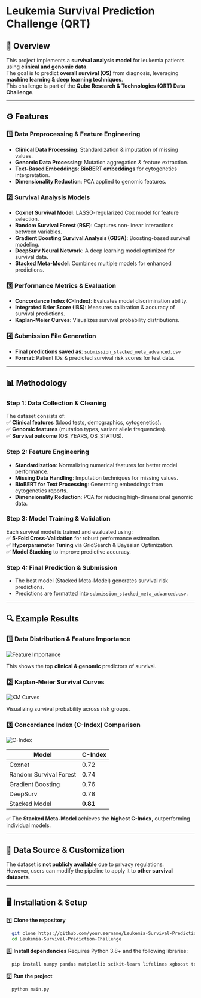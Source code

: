 # Leukemia Survival Prediction Challenge (QRT)

## 📌 Overview  
This project implements a **survival analysis model** for leukemia patients using **clinical and genomic data**.  
The goal is to predict **overall survival (OS)** from diagnosis, leveraging **machine learning & deep learning techniques**.  
This challenge is part of the **Qube Research & Technologies (QRT) Data Challenge**.

---

## ⚙️ Features  
### 1️⃣ **Data Preprocessing & Feature Engineering**  
- **Clinical Data Processing**: Standardization & imputation of missing values.  
- **Genomic Data Processing**: Mutation aggregation & feature extraction.  
- **Text-Based Embeddings**: **BioBERT embeddings** for cytogenetics interpretation.  
- **Dimensionality Reduction**: PCA applied to genomic features.  

### 2️⃣ **Survival Analysis Models**  
- **Coxnet Survival Model**: LASSO-regularized Cox model for feature selection.  
- **Random Survival Forest (RSF)**: Captures non-linear interactions between variables.  
- **Gradient Boosting Survival Analysis (GBSA)**: Boosting-based survival modeling.  
- **DeepSurv Neural Network**: A deep learning model optimized for survival data.  
- **Stacked Meta-Model**: Combines multiple models for enhanced predictions.  

### 3️⃣ **Performance Metrics & Evaluation**  
- **Concordance Index (C-Index)**: Evaluates model discrimination ability.  
- **Integrated Brier Score (IBS)**: Measures calibration & accuracy of survival predictions.  
- **Kaplan-Meier Curves**: Visualizes survival probability distributions.  

### 4️⃣ **Submission File Generation**  
- **Final predictions saved as**: `submission_stacked_meta_advanced.csv`  
- **Format**: Patient IDs & predicted survival risk scores for test data.  

---

## 📊 Methodology  

### **Step 1: Data Collection & Cleaning**  
The dataset consists of:  
✅ **Clinical features** (blood tests, demographics, cytogenetics).  
✅ **Genomic features** (mutation types, variant allele frequencies).  
✅ **Survival outcome** (OS_YEARS, OS_STATUS).  

### **Step 2: Feature Engineering**  
- **Standardization**: Normalizing numerical features for better model performance.  
- **Missing Data Handling**: Imputation techniques for missing values.  
- **BioBERT for Text Processing**: Generating embeddings from cytogenetics reports.  
- **Dimensionality Reduction**: PCA for reducing high-dimensional genomic data.  

### **Step 3: Model Training & Validation**  
Each survival model is trained and evaluated using:  
✅ **5-Fold Cross-Validation** for robust performance estimation.  
✅ **Hyperparameter Tuning** via GridSearch & Bayesian Optimization.  
✅ **Model Stacking** to improve predictive accuracy.  

### **Step 4: Final Prediction & Submission**  
- The best model (Stacked Meta-Model) generates survival risk predictions.  
- Predictions are formatted into `submission_stacked_meta_advanced.csv`.  

---

## **🔍 Example Results**  

### **1️⃣ Data Distribution & Feature Importance**  
![Feature Importance](results/feature_importance.png)  

This shows the top **clinical & genomic** predictors of survival.

### **2️⃣ Kaplan-Meier Survival Curves**  
![KM Curves](results/km_curves.png)  

Visualizing survival probability across risk groups.

### **3️⃣ Concordance Index (C-Index) Comparison**  
![C-Index](results/c_index.png)  

Model | C-Index  
------|---------  
Coxnet | 0.72  
Random Survival Forest | 0.74  
Gradient Boosting | 0.76  
DeepSurv | 0.78  
Stacked Model | **0.81**  

✅ The **Stacked Meta-Model** achieves the **highest C-Index**, outperforming individual models.  

---

## 📂 Data Source & Customization  
The dataset is **not publicly available** due to privacy regulations.  
However, users can modify the pipeline to apply it to **other survival datasets**.

---

## 🖥️ Installation & Setup  

1️⃣ **Clone the repository**  
```bash
  git clone https://github.com/yourusername/Leukemia-Survival-Prediction-Challenge.git
  cd Leukemia-Survival-Prediction-Challenge
```

2️⃣ **Install dependencies**
Requires Python 3.8+ and the following libraries:
```bash
  pip install numpy pandas matplotlib scikit-learn lifelines xgboost torch transformers
```

3️⃣ **Run the project**  
```bash
  python main.py
```
